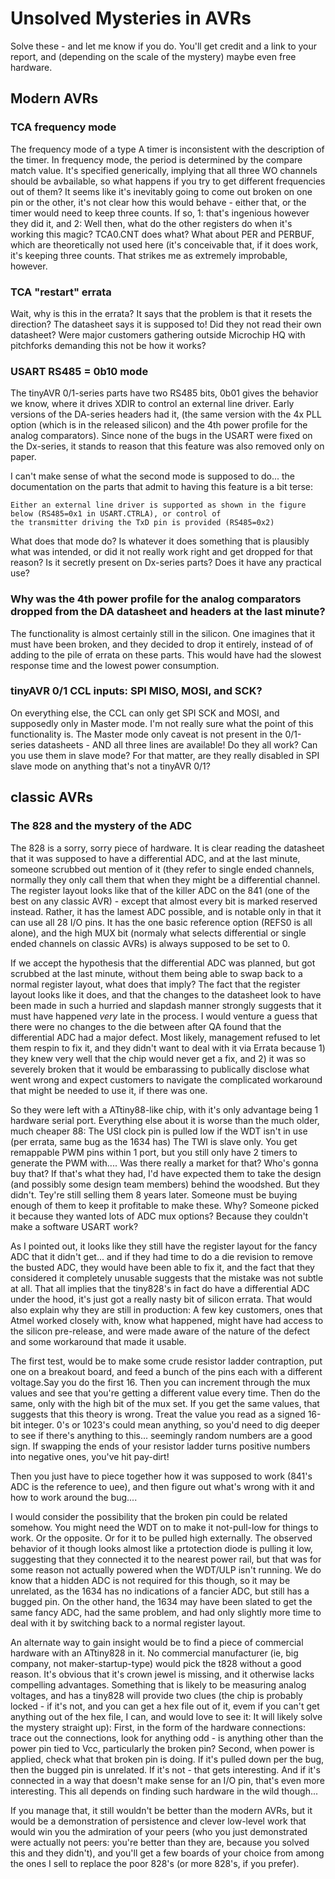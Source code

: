 # Unsolved Mysteries in AVRs
Solve these - and let me know if you do. You'll get credit and a link to your report, and (depending on the scale of the mystery) maybe even free hardware. 

## Modern AVRs

### TCA frequency mode
The frequency mode of a type A timer is inconsistent with the description of the timer. 
In frequency mode, the period is determined by the compare match value. It's specified generically, implying that all three WO channels should be avbailable, so what happens if you try to get different frequencies out of them? It seems like it's inevitably going to come out broken on one pin or the other, it's not clear how this would behave - either that, or the timer would need to keep three counts. If so, 1: that's ingenious however they did it, and 2: Well then, what do the other registers do when it's working this magic? TCA0.CNT does what? What about PER and PERBUF, which are theoretically not used here (it's conceivable that, if it does work, it's keeping three counts. That strikes me as extremely improbable, however. 

### TCA "restart" errata
Wait, why is this in the errata? It says that the problem is that it resets the direction? The datasheet says it is supposed to! Did they not read their own datasheet? Were major customers gathering outside Microchip HQ with pitchforks demanding this not be how it works? 

### USART RS485 = 0b10 mode
The tinyAVR 0/1-series parts have two RS485 bits, 0b01 gives the behavior we know, where it drives XDIR to control an external line driver. Early versions of the DA-series headers had it, (the same version with the 4x PLL option (which is in the released silicon) and the 4th power profile for the analog comparators). Since none of the bugs in the USART were fixed on the Dx-series, it stands to reason that this feature was also removed only on paper. 

I can't make sense of what the second mode is supposed to do... the documentation on the parts that admit to having this feature is a bit terse:
```
Either an external line driver is supported as shown in the figure below (RS485=0x1 in USART.CTRLA), or control of
the transmitter driving the TxD pin is provided (RS485=0x2)
```
What does that mode do? Is whatever it does something that is plausibly what was intended, or did it not really work right and get dropped for that reason? Is it secretly present on Dx-series parts? Does it have any practical use?

### Why was the 4th power profile for the analog comparators dropped from the DA datasheet and headers at the last minute? 
The functionality is almost certainly still in the silicon. One imagines that it must have been broken, and they decided to drop it entirely, instead of of adding to the pile of errata on these parts. This would have had the slowest response time and the lowest power consumption. 

### tinyAVR 0/1 CCL inputs: SPI MISO, MOSI, and SCK?
On everything else, the CCL can only get SPI SCK and MOSI, and supposedly only in Master mode. I'm not really sure what the point of this functionality is. The Master mode only caveat is not present in the 0/1-series datasheets - AND all three lines are available! Do they all work? Can you use them in slave mode? For that matter, are they really disabled in SPI slave mode on anything that's not a tinyAVR 0/1?

## classic AVRs

### The 828 and the mystery of the ADC
The 828 is a sorry, sorry piece of hardware. It is clear reading the datasheet that it was supposed to have a differential ADC, and at the last minute, someone scrubbed out mention of it (they refer to single ended channels, normally they only call them that when they might be a differential channel. The register layout looks like that of the killer ADC on the 841 (one of the best on any classic AVR) - except that almost every bit is marked reserved instead. Rather, it has the lamest ADC possible, and is notable only in that it can use all 28 I/O pins. It has the one basic reference option (REFS0 is all alone), and the high MUX bit (normaly what selects differential or single ended channels on classic AVRs) is always supposed to be set to 0. 

If we accept the hypothesis that the differential ADC was planned, but got scrubbed at the last minute, without them being able to swap back to a normal register layout, what does that imply? 
The fact that the register layout looks like it does, and that the changes to the datasheet look to have been made in such a hurried and slapdash manner strongly suggests that it must have happened *very* late in the process. I would venture a guess that there were no changes to the die between after QA found that the differential ADC had a major defect. Most likely, management refused to let them respin to fix it, and they didn't want to deal with it via Errata because 1) they knew very well that the chip would never get a fix, and 2) it was so severely broken that it would be embarassing to publically disclose what went wrong and expect customers to navigate the complicated workaround that might be needed to use it, if there was one. 

So they were left with a ATtiny88-like chip, with it's only advantage being 1 hardware serial port. Everything else about it is worse than the much older, much cheaper 88: The USI clock pin is pulled low if the WDT isn't in use (per errata, same bug as the 1634 has) The TWI is slave only. You get remappable PWM pins within 1 port, but you still only have 2 timers to generate the PWM with.... Was there really a market for that? Who's gonna buy that? If that's what they had, I'd have expected them to take the design (and possibly some design team members) behind the woodshed. But they didn't. Tey're still selling them 8 years later. Someone must be buying enough of them to keep it profitable to make these. Why? Someone picked it because they wanted lots of ADC mux options? Because they couldn't make a software USART work? 

As I pointed out, it looks like they still have the register layout for the fancy ADC that it didn't get... and if they had time to do a die revision to remove the busted ADC, they would have been able to fix it, and the fact that they considered it completely unusable suggests that the mistake was not subtle at all. That all implies that the tiny828's in fact do have a differential ADC under the hood, it's just got a really nasty bit of silicon errata. That would also explain why they are still in production: A few key customers, ones that Atmel worked closely with, know what happened, might have had access to the silicon pre-release, and were made aware of the nature of the defect and some workaround that made it usable. 

The first test, would be to make some crude resistor ladder contraption, put one on a breakout board, and feed a bunch of the pins each with a different voltage.Say you do the first 16. Then you can increment through the mux values and see that you're getting a different value every time. 
Then do the same, only with the high bit of the mux set. If you get the same values, that suggests that this theory is wrong.
Treat the value you read as a signed 16-bit integer. 0's or 1023's could mean anything, so you'd need to dig deeper to see if there's anything to this... seemingly random numbers are a good sign. If swapping the ends of your resistor ladder turns positive numbers into negative ones, you've hit pay-dirt!

Then you just have to piece together how it was supposed to work (841's ADC is the reference to uee), and then figure out what's wrong with it and how to work around the bug.... 

I would consider the possibility that the broken pin could be related somehow. You might need the WDT on to make it not-pull-low for things to work. Or the opposite. Or for it to be pulled high externally. The observed behavior of it though looks almost like a prtotection diode is pulling it low, suggesting that they connected it to the nearest power rail, but that was for some reason not actually powered when the WDT/ULP isn't running. We do know that a hidden ADC is not required for this though, so it may be unrelated, as the 1634 has no indications of a fancier ADC, but still has a bugged pin. On the other hand, the 1634 may have been slated to get the same fancy ADC, had the same problem, and had only slightly more time to deal with it by switching back to a normal register layout.

An alternate way to gain insight would be to find a piece of commercial hardware with an ATtiny828 in it. No commercial manufacturer (ie, big company, not maker-startup-type) would pick the t828 without a good reason. It's obvious that it's crown jewel is missing, and it otherwise lacks compelling advantages. Something that is likely to be measuring analog voltages, and has a tiny828 will provide two clues (the chip is probably locked - if it's not, and you can get a hex file out of it, evem if you can't get anything out of the hex file, I can, and would love to see it: It will likely solve the mystery straight up): First, in the form of the hardware connections: trace out the connections, look for anything odd - is anything other than the power pin tied to Vcc, particularly the broken pin? Second, when power is applied, check what that broken pin is doing. If it's pulled down per the bug, then the bugged pin is unrelated. If it's not - that gets interesting. And if it's connected in a way that doesn't make sense for an I/O pin, that's even more interesting. This all depends on finding such hardware in the wild though...

If you manage that, it still wouldn't be better than the modern AVRs, but it would be a demonstration of persistence and clever low-level work that would win you the admiration of your peers (who you just demonstrated were actually not peers: you're better than they are, because you solved this and they didn't), and you'll get a few boards of your choice from among the ones I sell to replace the poor 828's (or more 828's, if you prefer). 

